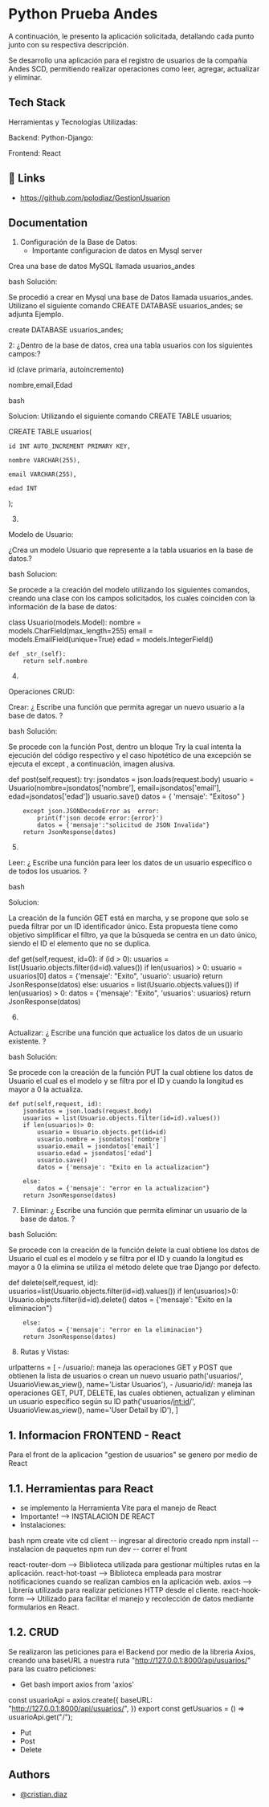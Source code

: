 # Python Prueba Andes

A continuación, le presento la aplicación solicitada, detallando cada punto junto con su respectiva descripción. 

Se desarrollo una aplicación para el registro de usuarios de la compañía Andes SCD, permitiendo realizar operaciones como leer, agregar, actualizar y eliminar. 


## Tech Stack



Herramientas y Tecnologías Utilizadas: 

  

Backend:  Python-Django:  

  

Frontend: React 
## 🔗 Links
- https://github.com/polodiaz/GestionUsuarion


## Documentation

1) Configuración de la Base de Datos:
   - Importante configuracion de datos en Mysql server

Crea una base de datos MySQL llamada usuarios_andes 

  
bash
Solución: 

Se procedió a crear en Mysql una base de Datos llamada usuarios_andes. 
Utilizano el siguiente comando CREATE DATABASE usuarios_andes; se adjunta Ejemplo.

create DATABASE usuarios_andes;

 



2:  ¿Dentro de la base de datos, crea una tabla usuarios con los siguientes campos:? 



id (clave primaria, autoincremento) 



nombre,email,Edad 

 
bash

Solucion:
Utilizando el siguiente comando CREATE TABLE usuarios; 
 
CREATE TABLE usuarios( 

    id INT AUTO_INCREMENT PRIMARY KEY, 

    nombre VARCHAR(255), 

    email VARCHAR(255), 

    edad INT 

); 
  




3.

Modelo de Usuario: 

¿Crea un modelo Usuario que represente a la tabla usuarios en la base de datos.? 
 

 bash
 Solucion:  
 

Se procede a la creación del modelo utilizando los siguientes comandos, creando una clase con los campos solicitados, los cuales coinciden con la información de la base de datos: 

class Usuario(models.Model):
    nombre = models.CharField(max_length=255)
    email = models.EmailField(unique=True)
    edad = models.IntegerField()

    def _str_(self):
        return self.nombre

  


4.

Operaciones CRUD: 

 
Crear: ¿ Escribe una función que permita agregar un nuevo usuario a la base de datos. ? 

 
 
bash
Solución: 
 
  Se procede con la función Post, dentro un bloque Try la cual intenta la ejecución del código respectivo y el caso hipotético de una excepción se ejecuta el except , a continuación, imagen alusiva. 

def post(self,request):
        try:
            jsondatos = json.loads(request.body)
            usuario = Usuario(nombre=jsondatos['nombre'], email=jsondatos['email'], edad=jsondatos['edad'])
            usuario.save()
            datos = {
                'mensaje': "Exitoso"
            }
            
        except json.JSONDecodeError as  error:
            print(f'json decode error:{error}')
            datos = {'mensaje':"solicitud de JSON Invalida"}
        return JsonResponse(datos)
  


 5.
 Leer: ¿ Escribe una función para leer los datos de un usuario específico o de todos los usuarios. ?  

 
 
bash

Solucion: 
 
La creación de la función GET está en marcha, y se propone que solo se pueda filtrar por un ID identificador único. Esta propuesta tiene como objetivo simplificar el filtro, ya que la búsqueda se centra en un dato único, siendo el ID el elemento que no se duplica. 

def get(self,request, id=0):
        if (id > 0):
            usuarios = list(Usuario.objects.filter(id=id).values())
            if len(usuarios) > 0:
                usuario = usuarios[0]
                datos = {'mensaje': "Exito", 'usuario': usuario}
                return JsonResponse(datos)
        else:
            usuarios = list(Usuario.objects.values())
            if len(usuarios) > 0:
                datos = {'mensaje': "Exito", 'usuarios': usuarios}
                return JsonResponse(datos)
  


6.

Actualizar: ¿ Escribe una función que actualice los datos de un usuario existente. ? 

 


bash
Solución: 

 

Se procede con la creación de la función PUT la cual obtiene los datos de Usuario el cual es el modelo y se filtra por el ID y cuando la longitud es mayor a 0 la actualiza.


    def put(self,request, id):
        jsondatos = json.loads(request.body)
        usuarios = list(Usuario.objects.filter(id=id).values())
        if len(usuarios)> 0:
            usuario = Usuario.objects.get(id=id)
            usuario.nombre = jsondatos['nombre']
            usuario.email = jsondatos['email']
            usuario.edad = jsondatos['edad']
            usuario.save()
            datos = {'mensaje': "Exito en la actualizacion"}
    
        else:
            datos = {'mensaje': "error en la actualizacion"}
        return JsonResponse(datos)

  



7.  Eliminar: ¿ Escribe una función que permita eliminar un usuario de la base de datos. ? 

 

 
bash
Solución: 

Se procede con la creación de la función delete la cual obtiene los datos de Usuario el cual es el modelo y se filtra por el ID y cuando la longitud es mayor a 0 la elimina se utiliza el método delete que trae Django por defecto.


 def delete(self,request, id):
        usuarios=list(Usuario.objects.filter(id=id).values())
        if len(usuarios)>0:
            Usuario.objects.filter(id=id).delete()
            datos = {'mensaje': "Exito en la eliminacion"}
            
        else:
            datos = {'mensaje': "error en la eliminacion"}
        return JsonResponse(datos)
  

8. Rutas y Vistas: 

urlpatterns = [
    - /usuario/: maneja las operaciones GET y POST que obtienen la lista de usuarios o crean un nuevo usuario
    path('usuarios/', UsuarioView.as_view(), name='Listar Usuarios'),
    - /usuario/id/: maneja las operaciones GET, PUT, DELETE, las cuales obtienen, actualizan y eliminan un usuario específico según su ID
    path('usuarios/<int:id>/', UsuarioView.as_view(), name='User Detail by ID'),
]

## 1. Informacion FRONTEND - React
Para el front de la aplicacion "gestion de usuarios" se genero por medio de React 
## 1.1. Herramientas para React 

- se implemento la Herramienta Vite para el manejo de React
- Importante! --> INSTALACION DE REACT
- Instalaciones: 

bash
  npm create vite
  cd client -- ingresar al directorio creado
  npm install -- instalacion de paquetes
  npm run dev -- correr el front

  react-router-dom --> Biblioteca utilizada para gestionar múltiples rutas en la aplicación.
  react-hot-toast --> Biblioteca empleada para mostrar notificaciones cuando se realizan cambios en la aplicación web.
  axios --> Librería utilizada para realizar peticiones HTTP desde el cliente.
  react-hook-form --> Utilizado para facilitar el manejo y recolección de datos mediante formularios en React.

## 1.2. CRUD
Se realizaron las peticiones para el Backend por medio de la libreria Axios, creando una baseURL a nuestra ruta "http://127.0.0.1:8000/api/usuarios/" para las cuatro peticiones:
- Get
bash
import axios from 'axios'

const usuarioApi = axios.create({
    baseURL: "http://127.0.0.1:8000/api/usuarios/",
})
export const getUsuarios = () => usuarioApi.get("/");

- Put
- Post
- Delete

## Authors

- [@cristian.diaz](https://github.com/polodiaz)
